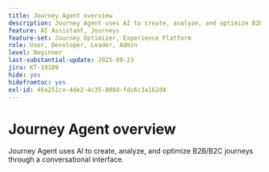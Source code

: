 ```yaml
---
title: Journey Agent overview
description: Journey Agent uses AI to create, analyze, and optimize B2B/B2C journeys through a conversational interface.
feature: AI Assistant, Journeys
feature-set: Journey Optimizer, Experience Platform
role: User, Developer, Leader, Admin
level: Beginner
last-substantial-update: 2025-09-23
jira: KT-19109
hide: yes
hidefromtoc: yes
exl-id: 46a251ce-4de2-4c35-800d-fdc6c3a162d4
---
```

# Journey Agent overview

Journey Agent uses AI to create, analyze, and optimize B2B/B2C journeys through a conversational interface.

<!-- For more information, see the [AI Assistant UI guide](https://experienceleague.adobe.com/en/docs/experience-platform/ai-assistant/ui-guide#use-discoverability).-->
